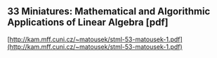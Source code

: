 ## 33 Miniatures: Mathematical and Algorithmic Applications of Linear Algebra [pdf]
  
  [http://kam.mff.cuni.cz/~matousek/stml-53-matousek-1.pdf](http://kam.mff.cuni.cz/~matousek/stml-53-matousek-1.pdf)